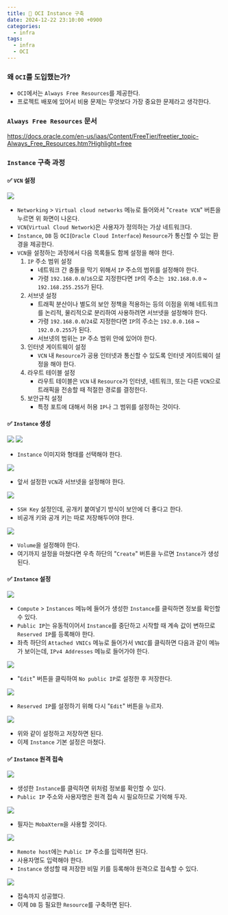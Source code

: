 ```yaml
---
title: 🚀 OCI Instance 구축
date: 2024-12-22 23:10:00 +0900
categories:
  - infra
tags:
  - infra
  - OCI
---
```


### 왜 `OCI`를 도입했는가?
- `OCI`에서는 `Always Free Resources`를 제공한다.
- 프로젝트 배포에 있어서 비용 문제는 무엇보다 가장 중요한 문제라고 생각한다.


### `Always Free Resources` 문서
https://docs.oracle.com/en-us/iaas/Content/FreeTier/freetier_topic-Always_Free_Resources.htm?Highlight=free


### `Instance` 구축 과정
#### ✅ `VCN` 설정
![](/assets/image/Pasted%20image%2020250531152906.png)
- `Networking` > `Virtual cloud networks` 메뉴로 들어와서 "`Create VCN`" 버튼을 누르면 위 화면이 나온다. 
- `VCN`(`Virtual Cloud Network`)은 사용자가 정의하는 가상 네트워크다.
- `Instance`, `DB` 등 `OCI`(`Oracle Cloud Interface`) `Resource`가 통신할 수 있는 환경을 제공한다.
- `VCN`을 설정하는 과정에서 다음 목록들도 함께 설정을 해야 한다.
	1. `IP` 주소 범위 설정
		- 네트워크 간 충돌을 막기 위해서 `IP` 주소의 범위를 설정해야 한다.
		- 가령 `192.168.0.0`/`16`으로 지정한다면 `IP`의 주소는  `192.168.0.0` ~ `192.168.255.255`가 된다.
	2. 서브넷 설정
		- 트래픽 분산이나 별도의 보안 정책을 적용하는 등의 이점을 위해 네트워크를 논리적, 물리적으로 분리하여 사용하려면 서브넷을 설정해야 한다.
		- 가령 `192.168.0.0`/`24`로 지정한다면 `IP`의 주소는 `192.0.0.168` ~ `192.0.0.255`가 된다.
		- 서브넷의 범위는 `IP` 주소 범위 안에 있어야 한다.
	3. 인터넷 게이트웨이 설정
		- `VCN` 내 `Resource`가 공용 인터넷과 통신할 수 있도록 인터넷 게이트웨이 설정을 해야 한다.
	4. 라우트 테이블 설정
		- 라우트 테이블은 `VCN` 내 `Resource`가 인터넷, 네트워크, 또는 다른 `VCN`으로 트래픽을 전송할 때 적절한 경로를 결정한다.
	5. 보안규칙 설정
		- 특정 포트에 대해서 허용 `IP`나 그 범위를 설정하는 것이다.

#### ✅ `Instance` 생성
![](/assets/image/Pasted%20image%2020250531153626.png)
![](/assets/image/Pasted%20image%2020250531153640.png)
- `Instance` 이미지와 형태를 선택해야 한다.

![](/assets/image/Pasted%20image%2020250531153749.png)
- 앞서 설정한 `VCN`과 서브넷을 설정해야 한다.

![](/assets/image/Pasted%20image%2020250531153825.png)
- `SSH Key` 설정인데, 공개키 붙여넣기 방식이 보안에 더 좋다고 한다.
- 비공개 키와 공개 키는 따로 저장해두어야 한다.

![](/assets/image/Pasted%20image%2020250531153917.png)
- `Volume`을 설정해야 한다.
- 여기까지 설정을 마쳤다면 우측 하단의 "`Create`" 버튼을 누르면 `Instance`가 생성된다.

#### ✅ `Instance` 설정
![](/assets/image/Pasted%20image%2020250531154101.png)
- `Compute` > `Instances` 메뉴에 들어가 생성한 `Instance`를 클릭하면 정보를 확인할 수 있다.
- `Public IP`는 유동적이어서  `Instance`를 중단하고 시작할 때 계속 값이 변하므로 `Reserved IP`를 등록해야 한다.
-  좌측 하단의 `Attached VNICs` 메뉴로 들어가서 `VNIC`를 클릭하면 다음과 같이 메뉴가 보이는데, `IPv4 Addresses` 메뉴로 들어가야 한다.

![](/assets/image/Pasted%20image%2020250531154323.png)
- "`Edit`" 버튼을 클릭하여 `No public IP`로 설정한 후 저장한다.

![](/assets/image/Pasted%20image%2020250531154357.png)
- `Reserved IP`를 설정하기 위해 다시  "`Edit`"  버튼을 누르자.

![](/assets/image/Pasted%20image%2020250531154448.png)
- 위와 같이 설정하고 저장하면 된다.
- 이제 `Instance` 기본 설정은 마쳤다.

#### ✅ `Instance` 원격 접속
![](/assets/image/Pasted%20image%2020250531154605.png)
- 생성한 `Instance`를 클릭하면 위처럼 정보를 확인할 수 있다. 
- `Public IP` 주소와 사용자명은 원격 접속 시 필요하므로 기억해 두자.

![](/assets/image/Pasted%20image%2020250531154704.png)
- 필자는 `MobaXterm`을 사용할 것이다.

![](/assets/image/Pasted%20image%2020250531154731.png)
- `Remote host`에는 `Public IP` 주소를 입력하면 된다. 
- 사용자명도 입력해야 한다.
- `Instance` 생성할 때 저장한 비밀 키를 등록해야 원격으로 접속할 수 있다.

![](/assets/image/Pasted%20image%2020250531154845.png)
- 접속까지 성공했다.
- 이제 `DB` 등 필요한 `Resource`를 구축하면 된다.